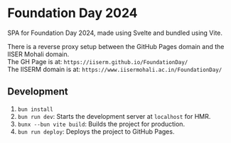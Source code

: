 # Foundation Day 2024
SPA for Foundation Day 2024, made using Svelte and bundled using Vite.

There is a reverse proxy setup between the GitHub Pages domain and the IISER Mohali domain.\
The GH Page is at: `https://iiserm.github.io/FoundationDay/`\
The IISERM domain is at: `https://www.iisermohali.ac.in/FoundationDay/`

## Development
1. `bun install`
2. `bun run dev`: Starts the development server at `localhost` for HMR.
3. `bunx --bun vite build`: Builds the project for production.
4. `bun run deploy`: Deploys the project to GitHub Pages.
